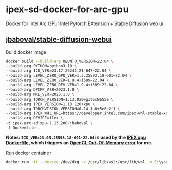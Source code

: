 # ipex-sd-docker-for-arc-gpu
Docker for Intel Arc GPU: Intel Pytorch EXtension + Stable Diffusion web ui

## [jbaboval/stable-diffusion-webui](https://github.com/jbaboval/stable-diffusion-webui)

Build docker image

```bash
docker build --build-arg UBUNTU_VERSION=22.04 \
--build-arg PYTHON=python3.10 \
--build-arg ICD_VER=23.17.26241.21-647~22.04 \
--build-arg LEVEL_ZERO_GPU_VER=1.3.25593.18-601~22.04 \
--build-arg LEVEL_ZERO_VER=1.9.4+i589~22.04 \
--build-arg LEVEL_ZERO_DEV_VER=1.9.4+i589~22.04 \
--build-arg DPCPP_VER=2023.1.0 \
--build-arg MKL_VER=2023.1.0 \
--build-arg TORCH_VERSION=1.13.0a0+git6c9b55e \
--build-arg IPEX_VERSION=1.13.120+xpu \
--build-arg TORCHVISION_VERSION=0.14.1a0+5e8e2f1 \
--build-arg IPEX_WHL_URL=https://developer.intel.com/ipex-whl-stable-xpu \
--build-arg DEVICE=flex \
-t ipex-arc-sd:xpu-1.13.200-jbaboval \
-f Dockerfile .
```

**Notes: `ICD_VER=23.05.25593.18-601~22.04` is used by the [IPEX xpu Dockerfile](https://github.com/intel/intel-extension-for-pytorch/blob/e413ea5f4501ed9bfc9ff4040b46ff4ce8fca87a/docker/build.sh#L34), which triggers an [OpenCL Out-Of-Memory error](https://github.com/vladmandic/automatic/issues/1474) for me.**

Run docker container

```bash
docker run -it --device /dev/dxg -v /usr/lib/wsl:/usr/lib/wsl -v C:\your\windows\mount\path:/sd-webui -p 7860:7860 ipex-arc-sd:xpu-1.13.200-jbaboval
```
